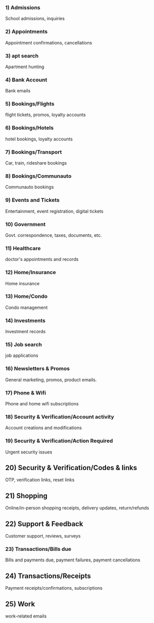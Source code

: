 ### 1) Admissions
School admissions, inquiries
### 2) Appointments
Appointment confirmations, cancellations
### 3) apt search
Apartment hunting
### 4) Bank Account
Bank emails
### 5) Bookings/Flights
flight tickets, promos, loyalty accounts
### 6) Bookings/Hotels
hotel bookings, loyalty accounts
### 7) Bookings/Transport
Car, train, rideshare bookings
### 8) Bookings/Communauto
Communauto bookings
### 9) Events and Tickets
Entertainment, event registration, digital tickets
### 10) Government
Govt. correspondence, taxes, documents, etc.
### 11) Healthcare
doctor's appointments and records
### 12) Home/Insurance
Home insurance
### 13) Home/Condo
Condo management
### 14) Investments
Investment records
### 15) Job search
job applications
### 16) Newsletters & Promos
General marketing, promos, product emails.
### 17) Phone & Wifi
Phone and home wifi subscriptions
### 18) Security & Verification/Account activity
Account creations and modifications
### 19) Security & Verification/Action Required
Urgent security issues
## 20) Security & Verification/Codes & links
OTP, verification links, reset links
## 21) Shopping
Online/in-person shopping receipts, delivery updates, return/refunds
## 22) Support & Feedback
Customer support, reviews, surveys
### 23) Transactions/Bills due
Bills and payments due, payment failures, payment cancellations
## 24) Transactions/Receipts
Payment receipts/confirmations, subscriptions
## 25) Work
work-related emails